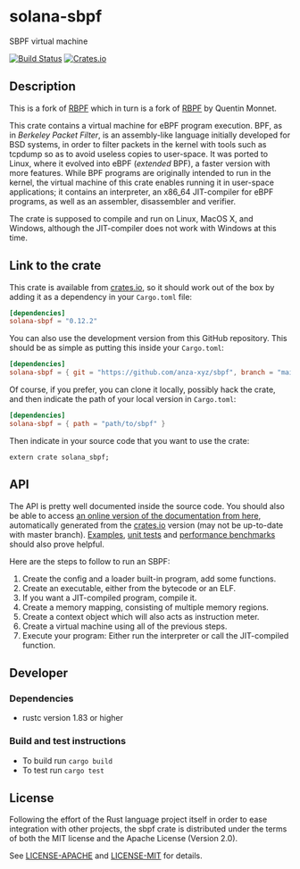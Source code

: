# solana-sbpf

SBPF virtual machine

[![Build Status](https://github.com/anza-xyz/sbpf/actions/workflows/main.yml/badge.svg)](https://github.com/anza-xyz/sbpf/actions/workflows/main.yml)
[![Crates.io](https://img.shields.io/crates/v/solana-sbpf.svg)](https://crates.io/crates/solana-sbpf)

## Description

This is a fork of [RBPF](https://github.com/solana-labs/rbpf) which in turn is a fork of [RBPF](https://github.com/qmonnet/rbpf) by Quentin Monnet.

This crate contains a virtual machine for eBPF program execution. BPF, as in
_Berkeley Packet Filter_, is an assembly-like language initially developed for
BSD systems, in order to filter packets in the kernel with tools such as
tcpdump so as to avoid useless copies to user-space. It was ported to Linux,
where it evolved into eBPF (_extended_ BPF), a faster version with more
features. While BPF programs are originally intended to run in the kernel, the
virtual machine of this crate enables running it in user-space applications;
it contains an interpreter, an x86_64 JIT-compiler for eBPF programs, as well as
an assembler, disassembler and verifier.

The crate is supposed to compile and run on Linux, MacOS X, and Windows,
although the JIT-compiler does not work with Windows at this time.

## Link to the crate

This crate is available from [crates.io](https://crates.io/crates/solana-sbpf),
so it should work out of the box by adding it as a dependency in your
`Cargo.toml` file:

```toml
[dependencies]
solana-sbpf = "0.12.2"
```

You can also use the development version from this GitHub repository. This
should be as simple as putting this inside your `Cargo.toml`:

```toml
[dependencies]
solana-sbpf = { git = "https://github.com/anza-xyz/sbpf", branch = "main" }
```

Of course, if you prefer, you can clone it locally, possibly hack the crate,
and then indicate the path of your local version in `Cargo.toml`:

```toml
[dependencies]
solana-sbpf = { path = "path/to/sbpf" }
```

Then indicate in your source code that you want to use the crate:

```rust,ignore
extern crate solana_sbpf;
```

## API

The API is pretty well documented inside the source code. You should also be
able to access [an online version of the documentation from
here](https://docs.rs/solana-sbpf/), automatically generated from the
[crates.io](https://crates.io/crates/solana-sbpf)
version (may not be up-to-date with master branch).
[Examples](examples), [unit tests](tests) and [performance benchmarks](benches)
should also prove helpful.

Here are the steps to follow to run an SBPF:

1. Create the config and a loader built-in program, add some functions.
2. Create an executable, either from the bytecode or an ELF.
3. If you want a JIT-compiled program, compile it.
4. Create a memory mapping, consisting of multiple memory regions.
5. Create a context object which will also acts as instruction meter.
6. Create a virtual machine using all of the previous steps.
7. Execute your program: Either run the interpreter or call the JIT-compiled
   function.

## Developer

### Dependencies
- rustc version 1.83 or higher

### Build and test instructions
- To build run `cargo build`
- To test run `cargo test`

## License

Following the effort of the Rust language project itself in order to ease
integration with other projects, the sbpf crate is distributed under the terms
of both the MIT license and the Apache License (Version 2.0).

See [LICENSE-APACHE](LICENSE-APACHE) and [LICENSE-MIT](LICENSE-MIT) for details.
